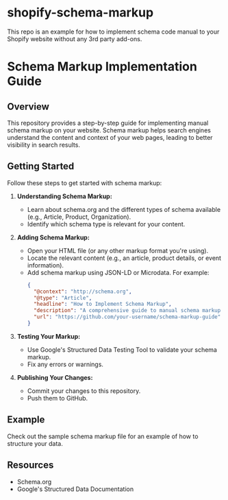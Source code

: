 # shopify-schema-markup
This repo is an example for how to implement schema code manual to your Shopify website without any 3rd party add-ons.

# Schema Markup Implementation Guide

## Overview
This repository provides a step-by-step guide for implementing manual schema markup on your website. Schema markup helps search engines understand the content and context of your web pages, leading to better visibility in search results.

## Getting Started
Follow these steps to get started with schema markup:

1. **Understanding Schema Markup:**
   - Learn about schema.org and the different types of schema available (e.g., Article, Product, Organization).
   - Identify which schema type is relevant for your content.

2. **Adding Schema Markup:**
   - Open your HTML file (or any other markup format you're using).
   - Locate the relevant content (e.g., an article, product details, or event information).
   - Add schema markup using JSON-LD or Microdata. For example:
     ```json
     {
       "@context": "http://schema.org",
       "@type": "Article",
       "headline": "How to Implement Schema Markup",
       "description": "A comprehensive guide to manual schema markup implementation.",
       "url": "https://github.com/your-username/schema-markup-guide"
     }
     ```

3. **Testing Your Markup:**
   - Use Google's Structured Data Testing Tool to validate your schema markup.
   - Fix any errors or warnings.

4. **Publishing Your Changes:**
   - Commit your changes to this repository.
   - Push them to GitHub.

## Example
Check out the sample schema markup file for an example of how to structure your data.

## Resources
- Schema.org
- Google's Structured Data Documentation
